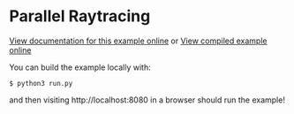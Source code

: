 # Parallel Raytracing

[View documentation for this example online][dox] or [View compiled example
online][compiled]

[dox]: https://rustwasm.github.io/docs/wasm-bindgen/examples/raytrace.html
[compiled]: https://wasm-bindgen.netlify.app/exbuild/raytrace-parallel/

You can build the example locally with:

```
$ python3 run.py
```

and then visiting http://localhost:8080 in a browser should run the example!
